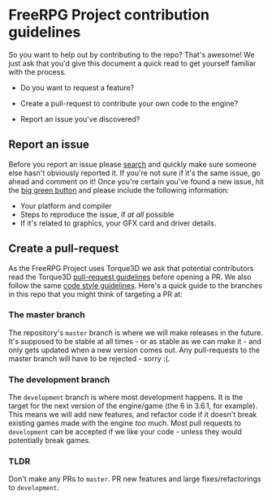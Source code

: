 # FreeRPG Project contribution guidelines

So you want to help out by contributing to the repo? That's awesome!
We just ask that you'd give this document a quick read to get yourself familiar with the process.

* Do you want to request a feature?

* Create a pull-request to contribute your own code to the engine?

* Report an issue you've discovered?

## Report an issue

Before you report an issue please [search](https://gitlab.com/hreikin/FreeRPG-Project/issues) and quickly make sure someone else hasn't obviously reported it.
If you're not sure if it's the same issue, go ahead and comment on it!
Once you're certain you've found a new issue, hit the [big green button](https://gitlab.com/hreikin/FreeRPG-Project/issues/new?issue%5Bassignee_id%5D=&issue%5Bmilestone_id%5D=) and please include the following information:

 * Your platform and compiler
 * Steps to reproduce the issue, if _at all_ possible
 * If it's related to graphics, your GFX card and driver details.

## Create a pull-request

As the FreeRPG Project uses Torque3D we ask that potential contributors read the Torque3D [pull-request guidelines](http://torque3d.org/contribute/#pull-request-guide) before opening a PR.
We also follow the same [code style guidelines](https://github.com/GarageGames/Torque3D/wiki/Code-Style-Guidelines).
Here's a quick guide to the branches in this repo that you might think of targeting a PR at:

### The master branch

The repository's `master` branch is where we will make releases in the future.
It's supposed to be stable at all times - or as stable as we can make it - and only gets updated when a new version comes out.
Any pull-requests to the master branch will have to be rejected - sorry :(.

### The development branch

The `development` branch is where most development happens.
It is the target for the next version of the engine/game (the 6 in 3.6.1, for example).
This means we will add new features, and refactor code if it doesn't break existing games made with the engine _too_ much.
Most pull requests to `development` can be accepted if we like your code - unless they would potentially break games.

### TLDR

Don't make any PRs to `master`.
PR new features and large fixes/refactorings to `development`.